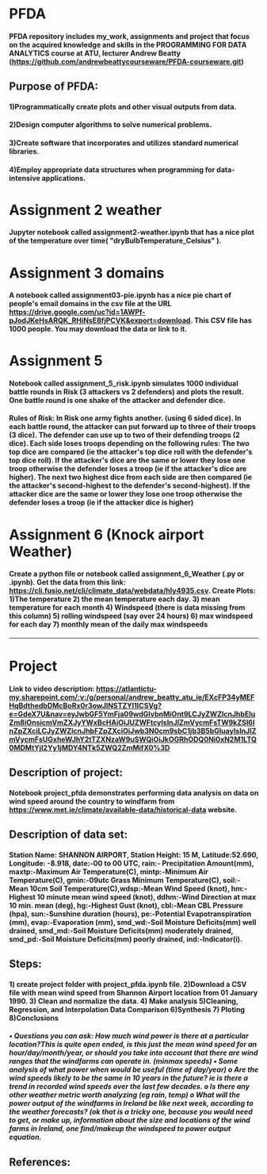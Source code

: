 # PFDA
#### PFDA repository includes my_work, assignments and project that focus on the acquired knowledge and skills in the PROGRAMMING FOR DATA ANALYTICS course at ATU, lecturer Andrew Beatty (https://github.com/andrewbeattycourseware/PFDA-courseware.git)

## Purpose of PFDA: 
#### 1)Programmatically create plots and other visual outputs from data.
#### 2)Design computer algorithms to solve numerical problems.
#### 3)Create software that incorporates and utilizes standard numerical libraries.
#### 4)Employ appropriate data structures when programming for data-intensive applications.

# Assignment 2 weather
#### Jupyter notebook called assignment2-weather.ipynb that has a nice plot of the temperature over time( "dryBulbTemperature_Celsius" ). 

# Assignment 3 domains
#### A notebook called assignment03-pie.ipynb has a nice pie chart of people's email domains in the csv file at the URL https://drive.google.com/uc?id=1AWPf-pJodJKeHsARQK_RHiNsE8fjPCVK&export=download. This CSV file has 1000 people. You may download the data or link to it.

# Assignment 5
#### Notebook called assignment_5_risk.ipynb simulates 1000 individual battle rounds in Risk (3 attackers vs 2 defenders) and plots the result. One battle round is one shake of the attacker and defender dice.
#### Rules of Risk: In Risk one army fights another. (using 6 sided dice). In each battle round, the attacker can put forward up to three of their troops (3 dice). The defender can use up to two of their defending troops (2 dice). Each side loses troops depending on the following rules: The two top dice are compared (ie the attacker's top dice roll with the defender's top dice roll). If the attacker's dice are the same or lower they lose one troop otherwise the defender loses a troop (ie if the attacker's dice are higher). The next two highest dice from each side are then compared (ie the attacker's second-highest to the defender's second-highest). If the attacker dice are the same or lower they lose one troop otherwise the defender loses a troop (ie if the attacker dice is higher)

# Assignment 6 (Knock airport Weather)
#### Create a python file or notebook called assignment_6_Weather (.py or .ipynb). Get the data from this link: https://cli.fusio.net/cli/climate_data/webdata/hly4935.csv. Create Plots: 1)The temperature 2) the mean temperature each day. 3) mean temperature for each month 4) Windspeed (there is data missing from this column) 5) rolling windspeed (say over 24 hours) 6) max windspeed for each day 7) monthly mean of the daily max windspeeds
-------------------------------------------

# Project

#### Link to video description: https://atlantictu-my.sharepoint.com/:v:/g/personal/andrew_beatty_atu_ie/EXcFP34yMEFHqBdthedbDMcBoRx0r3owJlNSTZYl1ICSVg?e=GdeX7U&nav=eyJwbGF5YmFja09wdGlvbnMiOnt9LCJyZWZlcnJhbEluZm8iOnsicmVmZXJyYWxBcHAiOiJUZWFtcyIsInJlZmVycmFsTW9kZSI6InZpZXciLCJyZWZlcnJhbFZpZXciOiJwb3N0cm9sbC1jb3B5bGluayIsInJlZmVycmFsUGxheWJhY2tTZXNzaW9uSWQiOiJkOGRhODQ0Ni0xN2M1LTQ0MDMtYjI2Yy1jMDY4NTk5ZWQ2ZmMifX0%3D

## Description of project:
#### Notebook project_pfda demonstrates performing data analysis on data on wind speed around the country to windfarm from https://www.met.ie/climate/available-data/historical-data website.

## Description of data set:
#### Station Name: SHANNON AIRPORT, Station Height: 15 M, Latitude:52.690, Longitude: -8.918, date:-00 to 00 UTC, rain:- Precipitation Amount(mm), maxtp:-Maximum Air Temperature(C), mintp:-Minimum  Air Temperature(C), gmin:-09utc Grass Minimum Temperature(C), soil:-Mean 10cm Soil Temperature(C),wdsp:-Mean Wind Speed (knot), hm:- Highest 10 minute mean wind speed (knot), ddhm:-Wind Direction at max 10 min. mean (deg), hg:-Highest Gust (knot), cbl:-Mean CBL Pressure (hpa), sun:-Sunshine duration (hours), pe:-Potential Evapotranspiration (mm), evap:-Evaporation (mm), smd_wd:-Soil Moisture Deficits(mm) well drained, smd_md:-Soil Moisture Deficits(mm) moderately drained, smd_pd:-Soil Moisture Deficits(mm) poorly drained, ind:-Indicator(i).

## Steps: 
#### 1) create project folder with project_pfda.ipynb file. 2)Download a CSV file with mean wind speed from Shannon Airport location from 01 January 1990. 3) Clean and normalize the data. 4) Make analysis 5)Cleaning, Regression, and Interpolation Data Comparison 6)Synthesis 7) Ploting 8)Conclusions


##### • Questions you can ask: How much wind power is there at a particular location?This is quite open ended, is this just the mean wind speed for an hour/day/month/year, or should you take into account that there are wind ranges that the windfarms can operate in. (minmax speeds) ▪ Some analysis of what power when would be useful (time of day/year) o Are the wind speeds likely to be the same in 10 years in the future? ie is there a trend in recorded wind speeds over the last few decades. o Is there any other weather metric worth analyzing (eg rain, temp) o What will the power output of the windfarms in Ireland be like next week, according to the weather forecasts? (ok that is a tricky one, because you would need to get, or make up, information about the size and locations of the wind farms in Ireland, one find/makeup the windspeed to power output equation.

## References:



